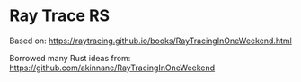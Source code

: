 # Ray Trace RS
Based on: https://raytracing.github.io/books/RayTracingInOneWeekend.html

Borrowed many Rust ideas from:
https://github.com/akinnane/RayTracingInOneWeekend